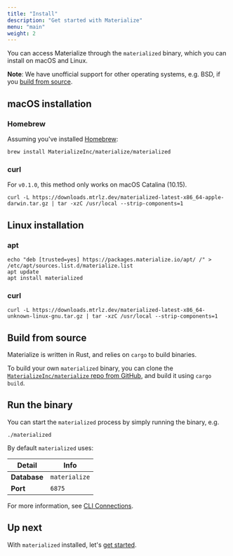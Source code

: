 ```yaml
---
title: "Install"
description: "Get started with Materialize"
menu: "main"
weight: 2
---
```


You can access Materialize through the `materialized` binary, which you can install on macOS and Linux.

**Note**: We have unofficial support for other operating systems, e.g. BSD, if you [build from source](#build-from-source).

## macOS installation

### Homebrew

Assuming you've installed [Homebrew](https://brew.sh/):

```shell
brew install MaterializeInc/materialize/materialized
```

### curl

For `v0.1.0`, this method only works on macOS Catalina (10.15).

```shell
curl -L https://downloads.mtrlz.dev/materialized-latest-x86_64-apple-darwin.tar.gz | tar -xzC /usr/local --strip-components=1
```

## Linux installation

### apt

```shell
echo "deb [trusted=yes] https://packages.materialize.io/apt/ /" > /etc/apt/sources.list.d/materialize.list
apt update
apt install materialized
```

### curl
```shell
curl -L https://downloads.mtrlz.dev/materialized-latest-x86_64-unknown-linux-gnu.tar.gz | tar -xzC /usr/local --strip-components=1
```

## Build from source

Materialize is written in Rust, and relies on `cargo` to build binaries.

To build your own `materialized` binary, you can clone the [`MaterializeInc/materialize` repo from GitHub](https://github.com/materializeinc/materialize), and build it using `cargo build`.

## Run the binary

You can start the `materialized` process by simply running the binary, e.g.

```nofmt
./materialized
```

By default `materialized` uses:

Detail | Info
----------|------
**Database** | `materialize`
**Port** | `6875`

For more information, see [CLI Connections](../connect/cli/).

## Up next

With `materialized` installed, let's [get started](../get-started).

